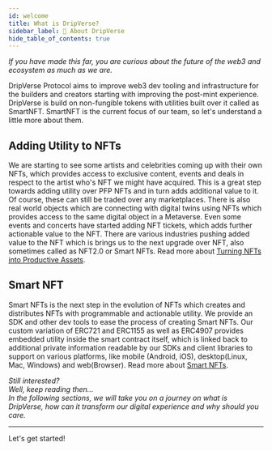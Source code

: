 ```yaml
---
id: welcome
title: What is DripVerse?
sidebar_label: 🔎 About DripVerse
hide_table_of_contents: true
---
```


_If you have made this far, you are curious about the future of the web3 and ecosystem as much as we are._

DripVerse Protocol aims to improve web3 dev tooling and infrastructure for the builders and creators starting with improving the post-mint experience.<br />
DripVerse is build on non-fungible tokens with utilities built over it called as SmartNFT. SmartNFT is the current focus of our team, so let's understand a little more about them.

## Adding Utility to NFTs
We are starting to see some artists and celebrities coming up with their own NFTs, which provides access to exclusive content, events and deals in respect to the artist who's NFT we might have acquired. This is a great step towards adding utility over PFP NFTs and in turn adds additional value to it. Of course, these can still be traded over any marketplaces. There is also real world objects which are connecting with digital twins using NFTs which provides access to the same digital object in a Metaverse. Even some events and concerts have started adding NFT tickets, which adds further actionable value to the NFT. There are various industries pushing added value to the NFT which is brings us to the next upgrade over NFT, also sometimes called as NFT2.0 or Smart NFTs. Read more about [Turning NFTs into Productive Assets](https://blog.dripverse.org/turning-nfts-into-productive-assets-2/).

## Smart NFT
Smart NFTs is the next step in the evolution of NFTs which creates and distributes NFTs with programmable and actionable utility.
We provide an SDK and other dev tools to ease the process of creating Smart NFTs. Our custom variation of ERC721 and ERC1155 as well as ERC4907 provides embedded utility inside the smart contract itself, which is linked back to additional private information readable by our SDKs and client libraries to support on various platforms, like mobile (Android, iOS), desktop(Linux, Mac, Windows) and web(Browser). Read more about [Smart NFTs](https://blog.dripverse.org/introducing-smart-nfts/).


_Still interested?_ <br />
_Well, keep reading then..._ <br />
_In the following sections, we will take you on a journey on what is DripVerse, how can it transform our digital experience and why should you care._

---

Let's get started!
